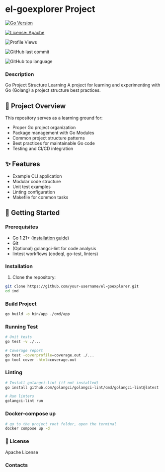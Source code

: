 # el-goexplorer Project


[![Go Version](https://img.shields.io/badge/go-%3E%3D1.21-blue.svg)](https://golang.org/)

[![License: Apache](https://img.shields.io/badge/License-Apache-yellow.svg)](https://opensource.org/licenses/Apache)

![Profile Views](https://komarev.com/ghpvc/?username=LupusGrey7&color=blue&style=flat-square)

![GitHub last commit](https://img.shields.io/github/last-commit/LupusGrey7/el-goexplorer?logo=github)

![GitHub top language](https://img.shields.io/github/languages/top/LupusGrey7/el-goexplorer)


### Description
Go Project Structure Learning
A project for learning and experimenting with Go (Golang) a project structure best practices.

## 📖 Project Overview

This repository serves as a learning ground for:
- Proper Go project organization
- Package management with Go Modules
- Common project structure patterns
- Best practices for maintainable Go code
- Testing and CI/CD integration

## ✨ Features
- Example CLI application
- Modular code structure
- Unit test examples
- Linting configuration
- Makefile for common tasks

## 🚀 Getting Started

### Prerequisites
- Go 1.21+ ([installation guide](https://go.dev/doc/install))
- Git
- (Optional) golangci-lint for code analysis
- lintest workflows (codeql, go-test, linters)

### Installation
1. Clone the repository:
```bash
git clone https://github.com/your-username/el-goexplorer.git
cd imd
```
### Build Project

```bash
go build -o bin/app ./cmd/app
```

### Running Test
```bash
# Unit tests
go test -v ./...

# Coverage report
go test -coverprofile=coverage.out ./...
go tool cover -html=coverage.out
```

### Linting
```bash
# Install golangci-lint (if not installed)
go install github.com/golangci/golangci-lint/cmd/golangci-lint@latest

# Run linters
golangci-lint run
```

### Docker-compose up
```bash
# go to the project root folder, open the terminal
docker compose up -d
```

### 📄 License
Apache License

### Contacts

